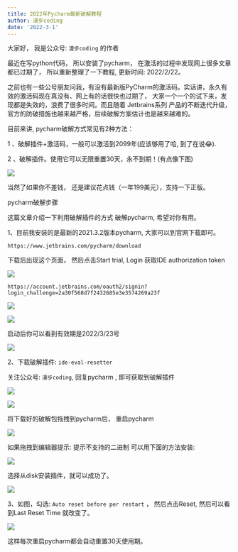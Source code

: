 ```yaml
---
title: 2022年Pycharm最新破解教程
author: 漫步coding
date: '2022-3-1'
---
```



大家好， 我是公众号: `漫步coding` 的作者
   
最近在写python代码， 所以安装了pycharm， 在激活的过程中发现网上很多文章都已过期了， 所以重新整理了一下教程, 更新时间: 2022/2/22。

之前也有一些公号朋友问我，有没有最新版PyCharm的激活码。实话讲，永久有效的激活码现在真没有、网上有的话很快也过期了， 大家一个一个的试下来，发现都是失效的，浪费了很多时间。而且随着 Jetbrains系列 产品的不断迭代升级，官方的防破措施也越来越严格，后续破解方案估计也是越来越难的。

目前来讲, pycharm破解方式常见有2种方法：

1 、破解插件+激活码，一般可以激活到2099年(应该够用了哈, 到了在说😂).

2 、破解插件。使用它可以无限重置30天，永不到期！(有点像下图)

![](https://images.xiaozhuanlan.com/uploads/photo/2022/e82c27a3-0b0f-444e-860a-59a74daadb21.png)

当然了如果你不差钱， 还是建议花点钱（一年199美元），支持一下正版。

pycharm破解步骤

这篇文章介绍一下利用破解插件的方式 破解pycharm, 希望对你有用。

1、目前我安装的是最新的2021.3.2版本pycharm, 大家可以到官网下载即可。

```https://www.jetbrains.com/pycharm/download```

下载后出现这个页面， 然后点击Start trial, Login 获取IDE authorization token

![](https://images.xiaozhuanlan.com/uploads/photo/2022/2df2bda1-b7b1-4023-a6b2-1c6ceac3080c.png)

```
https://account.jetbrains.com/oauth2/signin?login_challenge=2a30f568d7f2432685e3e3574269a23f
```

![](https://images.xiaozhuanlan.com/uploads/photo/2022/b9c98720-ff1a-49b8-a4e4-58c33a38ebc4.png)


![](https://images.xiaozhuanlan.com/uploads/photo/2022/6892ccb2-df8b-4197-a90f-1d4595c1b61a.png)

启动后你可以看到有效期是2022/3/23号

![](https://images.xiaozhuanlan.com/uploads/photo/2022/62c58d7a-06a6-45e3-bad7-56ded1fe2095.png)

2、下载破解插件: `ide-eval-resetter`

关注公众号: `漫步coding`, 回复pycharm , 即可获取到破解插件

![](https://images.xiaozhuanlan.com/uploads/photo/2022/5cb0c91e-fd83-4a04-8df6-65fb602b3834.png)

![](https://images.xiaozhuanlan.com/uploads/photo/2022/fd318221-c38d-4f43-8b1c-99be0572130e.png)

将下载好的破解包拖拽到pycharm后， 重启pycharm

![](https://images.xiaozhuanlan.com/uploads/photo/2022/d24a111b-fc55-4c1f-8bb8-f3f2a3cf87c9.png)

如果拖拽到编辑器提示: 提示不支持的二进制 可以用下面的方法安装:

![](https://images.xiaozhuanlan.com/uploads/photo/2022/35d33996-1d80-4f96-a6da-2261a611297e.png)

选择从disk安装插件，就可以成功了。

![](https://images.xiaozhuanlan.com/uploads/photo/2022/fe5914c3-81ce-46bf-a9bd-2d760de40c9c.png)

3、如图，勾选: `Auto reset before per restart` ， 然后点击Reset, 然后可以看到Last Reset Time 就改变了。

![](https://images.xiaozhuanlan.com/uploads/photo/2022/3a2991e4-f685-4a07-af21-5ddac9696884.png)


这样每次重启pycharm都会自动重置30天使用期。